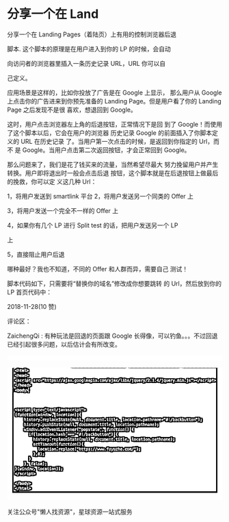 # 分享一个在 Land

分享一个在 Landing Pages（着陆页）上有用的控制浏览器后退

脚本. 这个脚本的原理是在用户进入到你的 LP 的时候，会自动

向访问者的浏览器里插入一条历史记录 URL，URL 你可以自

己定义。

应用场景是这样的，比如你投放了广告是在 Google 上显示， 那么用户从 Google 上点击你的广告进来到你预先准备的 Landing Page。但是用户看了你的 Landing Page 之后发现不是很 喜欢，想退回到 Google。

这时，用户点击浏览器左上角的后退按钮，正常情况下是回 到了 Google！而使用了这个脚本以后，它会在用户的浏览器 历史记录 Google 的前面插入了你脚本定义的 URL 在历史记录 了。当用户第一次点击的时候，是返回到你指定的 Url，而不 是 Google。当用户点击第二次返回按钮，才会正常回到 Google。

那么问题来了，我们是花了钱买来的流量，当然希望尽最大 努力挽留用户并产生转换。用户即将退出时一般会点击后退 按钮，这个脚本就是在后退按钮上做最后的挽救，你可以定 义这几种 Url：

1，将用户发送到 smartlink 平台 2，将用户发送另一个同类的 Offer 上

3，将用户发送一个完全不一样的 Offer 上

4，如果你有几个 LP 进行 Split test 的话，把用户发送另一个 LP

上

5，直接阻止用户后退

哪种最好？我也不知道，不同的 Offer 和人群而异，需要自己 测试！

脚本代码如下，只需要将“替换你的域名”修改成你想要跳转 的 Url，然后放到你的 LP 首页代码中：

<script type="text/javascript"> (function(window, location) { history.replaceState(null, document.title, location.pathname+"#!/backbutton");

history.pushState(null, document.title, location.pathname); window.addEventListener("popstate", function() { if(location.hash === "#!/backbutton") { history.replaceState(null, document.title, location.pathname); setTimeout(function(){

location.replace("替换你的域名");

},0);

}

}, false);

}(window, location));

</script>

2018-11-28(10 赞)

评论区：

ZaichengQi : 有种玩法是回退的页面跟 Google 长得像，可以钓鱼。。。不过回退已经引起很多问题，以后估计会有所改变。

![image](img/Image_069.png)

![image](img/Image_070.png)

关注公众号"懒人找资源"，星球资源一站式服务